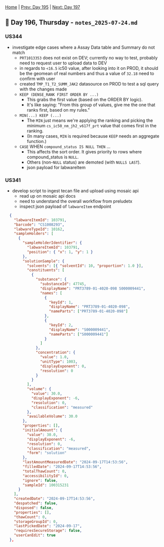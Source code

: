 [Home](../../main.md) | [Prev: Day 195](notes_2025-07-23.md) | [Next: Day 197](./notes_2025-07-25.md)

## 📝 Day 196, Thursday - `notes_2025-07-24.md`


### US344
- investigate edge cases where a Assay Data table and Summary do not match
    * `PRT1013353` does not exist on DEV; currently no way to test, probably need to request user to upload data to DEV
    * in regards to `<16.5` ic50 value, after looking into it on PROD, it should be the geomean of real numbers and thus a value of `32.18` need to confirm with user
    * created `TMP_T1_T2_SUMM_JAK2` datasource on PROD to test a sql query with the changes made
    * `KEEP (DENSE_RANK FIRST ORDER BY ...)`
        * This grabs the first value (based on the ORDER BY logic).
        * It's like saying: "From this group of values, give me the one that ranks first, based on my rules."
    * `MIN(...) KEEP (...)`
        * The `MIN` just means we're applying the ranking and picking the minimum `cs_ic50_nm_jh2_v617f_prt` value that comes first in the ranking.
        * (In many cases, `MIN` is required because `KEEP` needs an aggregate function.)
    * `CASE` WHEN `compound_status IS NULL THEN` ...
        * This affects the sort order. It gives priority to rows where compound_status is `NULL`.
        * Others (non-`NULL` status) are demoted (with `NULLS LAST`).
        * json payload for labwareItem

### US341
- develop script to ingest tecan file and upload using mosaic api
    * read up on mosaic api docs
    * need to understand the overall workflow from preludetx
    * inspect json payload of `labwareItem` endpoint

```json
  {
    "labwareItemId": 103791,
    "barcode": "CS1008293",
    "labwareTypeId": 10162,
    "sampleHolders": [
      {
        "sampleHolderIdentifier": {
          "labwareItemId": 103791,
          "position": { "x": 1, "y": 1 }
        },
        "solutionSample": {
          "solvents": [{ "solventId": 10, "proportion": 1.0 }],
          "constituents": [
            {
              "substance": {
                "substanceId": 47745,
                "displayName": "PRT3789-01-4020-098 S000009441",
                "names": [
                  {
                    "keyId": 1,
                    "displayName": "PRT3789-01-4020-098",
                    "nameParts": ["PRT3789-01-4020-098"]
                  },
                  {
                    "keyId": 2,
                    "displayName": "S000009441",
                    "nameParts": ["S000009441"]
                  }
                ]
              },
              "concentration": {
                "value": 1.0,
                "unitType": 1003,
                "displayExponent": 0,
                "resolution": 0
              }
            }
          ],
          "volume": {
            "value": 30.0,
            "displayExponent": -6,
            "resolution": 0,
            "classification": "measured"
          },
          "availableVolume": 30.0
        },
        "properties": [],
        "initialAmount": {
          "value": 30.0,
          "displayExponent": -6,
          "resolution": 0,
          "classification": "measured",
          "form": "solution"
        },
        "lastAmountMeasuredDate": "2024-09-17T14:53:56",
        "filledDate": "2024-09-17T14:53:56",
        "totalThawCount": 0,
        "accessibilityId": 0,
        "ignore": false,
        "sampleId": 100315231
      }
    ],
    "createdDate": "2024-09-17T14:53:56",
    "despatched": false,
    "disposed": false,
    "properties": [],
    "thawCount": 0,
    "storageGroupId": 0,
    "lastPickedDate": "2024-09-17",
    "requiresSecureStorage": false,
    "userCanEdit": true
  },
```
